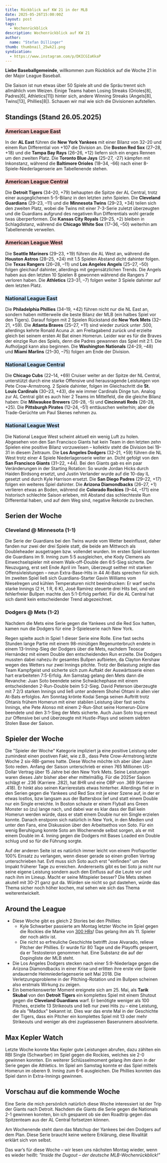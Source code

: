 ```yaml
---
title: Rückblick auf KW 21 in der MLB
date: 2025-05-26T15:00:00Z
layout: post
tags:
  - Wochenrückblick
description: Wochenrückblick auf KW 21
author:
  name: "Stefan Dillinger"
thumb: thumbnail_25wk21.png
syndication:
  - https://www.instagram.com/p/DKICGIaKkaP
---
```


<img src='../../img/thumbnail_25wk21.png' style="display:none">

**Liebe Baseballgemeinde**, willkommen zum Rückblick auf die Woche 21 in der Major League Baseball.

Die Saison ist nun etwas über 50 Spiele alt und die Spräu trennt sich allmählich vom Weizen. Einige Teams haben Losing Streaks (Orioles[8], Padres[6], Athletics[11]) hinter sich, andere Winning Streaks (Angels[8], Twins[13], Phillies[8]). Schauen wir mal wie sich die Divisionen aufstellen.

## Standings (Stand 26.05.2025)

### <span style=background-color:#ffcccc>American League East</span>

In der **AL East** führen die **New York Yankees** mit einer Bilanz von 32–20 und einem Run Differential von +107 die Division an. Die **Boston Red Sox** (27–28, +18) und die **Tampa Bay Rays** (26–26, +12) liefern sich ein enges Rennen um den zweiten Platz. Die **Toronto Blue Jays** (25–27, -27) kämpfen mit Inkonstanz, während die **Baltimore Orioles** (18–34, -66) nach einer 8-Spiele-Niederlagenserie am Tabellenende stehen.

### <span style=background-color:#ffcccc>American League Central</span>

Die **Detroit Tigers** (34–20, +79) behaupten die Spitze der AL Central, trotz einer ausgeglichenen 5-5-Bilanz in den letzten zehn Spielen. Die **Cleveland Guardians** (29–23, –11) und die **Minnesota Twins** (29–23, +34) teilen sich den zweiten Platz, wobei die Twins mit einer 7-3-Serie zuletzt überzeugten und die Guardians aufgrund des negativen Run Differentials wohl gerade twas überperformen. Die **Kansas City Royals** (29–25, +2) bleiben in Schlagdistanz, während die **Chicago White Sox** (17–36, –50) weiterhin am Tabellenende verweilen.

### <span style=background-color:#ffcccc>American League West</span>

Die **Seattle Mariners** (29–23, +19) führen die AL West an, während die **Houston Astros** (28–25, +24) mit 1.5 Spielen Abstand dicht dahinter folgen. Die **Texas Rangers** (26–28, –11) und **Los Angeles Angels** (25–27, –50) folgen gleichauf dahinter, allerdings mit gegensätzlichen Trends. Die Angels haben aus den letzten 10 Spielen 8 gewonnen während die Rangers 7 verloren haben. Die **Athletics** (23–31, –7) folgen weiter 3 Spiele dahinter auf dem letzten Platz.

### <span style=background-color:#cce5ff>National League East</span>

Die **Philadelphia Phillies** (34–19, +42) führen nicht nur die NL East an, sondern haben mittlerweile die beste Bilanz der MLB (ein halbes Spiel vor den Tigers). Darauf folgen mit 2 Spielen Rückstand die **New York Mets** (32–21, +59). Die **Atlanta Braves** (25–27, +11) sind wieder zurück unter .500, allerdings kehrte Ronald Acuna Jr. am Freitagabend zurück und erzielte gleich bei seinem ersten At Bat einen Homerun. Leider war es für die Braves der einzige Run des Spiels, denn die Padres gewannen das Spiel mit 2:1. Die Aufholjagd kann also beginnen. Die **Washington Nationals** (24–29, –48) und **Miami Marlins** (21–30, –75) folgen am Ende der Division.

### <span style=background-color:#cce5ff>National League Central</span>

Die **Chicago Cubs** (22–14, +69) Cruiser weiter an der Spitze der NL Central, unterstützt durch eine starke Offensive und herausragende Leistungen von Pete Crow-Armstrong. 2 Spiele dahinter, folgen im Gleichschritt die **St. Louis Cardinals** (30–23, +43), die wie immer Cardinals Dinge tun. Analog zur AL Central gibt es auch hier 2 Teams im Mittelfeld, die die gleiche Bilanz haben: Die **Milwaukee Brewers** (26–28, -5) und **Cincinnati Reds** (26–28, +25). Die **Pittsburgh Pirates** (12–24, –51) enttäuschen weiterhin; aber die Trade-Gerüchte um Paul Skenes nehmen zu.

### <span style=background-color:#cce5ff>National League West</span>

Die National League West scheint aktuell ein wenig Luft zu holen. Abgesehen von den San Francisco Giants hat kein Team in den letzten zehn Spielen eine positive Bilanz vorzuweisen – kollektiv steht die Division bei 19-31 in diesem Zeitraum. Die **Los Angeles Dodgers** (32–21, +59) führen die NL West trotz einer 4 Spiele Niederlagenserie weiter an. Dicht gefolgt von den **San Francisco Giants** (31–22, +44). Bei den Giants gab es ein paar Veränderungen in der Starting Rotation: So wurde Jordan Hicks durch Haiden Birdsong ersetzt, und Justin Verlander wurde auf die 10-day IL gesetzt und durch Kyle Harrison ersetzt. Die **San Diego Padres** (29–22, +17) folgen ein weiteres Spiel dahinter. Die **Arizona Diamondbacks** (26–27, +1) verlieren etwas an Boden, während die **Colorado Rockies** (9–44, –171) eine historisch schlechte Saison erleben, mit Abstand das schlechteste Run Differential haben, und auf dem Weg sind, negative Rekorde zu brechen.

## Serien der Woche

### Cleveland @ Minnesota (1-1)

Die Serie der Guardians bei den Twins wurde vom Wetter beeinflusst, daher fanden nur zwei der drei Spiele statt, die beide am Mittwoch als Doubleheader ausgetragen bzw. vollendet wurden. Im ersten Spiel konnten die Guardians im 9. Inning zum 5:5 ausgleichen, ehe Kody Clemens als Einwechselspieler mit einem Walk-off-Double den 6:5-Sieg sicherte. Der Neuzugang, erst seit Ende April im Team, überzeugt seither mit starken Offensivleistungen – neun Extra-Base-Hits in 44 At-Bats sprechen für sich. Im zweiten Spiel ließ sich Guardians-Starter Gavin Williams vom Nieselregen und kühlen Temperaturen nicht beeindrucken: Er warf sechs starke Innings (2 H, 1 R, 6 K), José Ramírez steuerte drei Hits bei, und ein fehlerfreier Bullpen machte den 5:1-Erfolg perfekt. Für die AL Central hat sich damit kein entscheidender Trend abgezeichnet.

### Dodgers @ Mets (1-2)

Nachdem die Mets eine Serie gegen die Yankees und die Red Sox hatten, kamen nun die Dodgers für eine 3-Spieleserie nach New York.

Regen spielte auch in Spiel 1 dieser Serie eine Rolle. Eine fast sechs Stunden lange Partie mit einem 98-minütigen Regenunterbruch endete in einem 13-Inning-Sieg der Dodgers über die Mets, nachdem Teoscar Hernández mit einem Double den entscheidenden Run erzielte. Die Dodgers mussten dabei nahezu ihr gesamtes Bullpen aufbieten, da Clayton Kershaw wegen des Wetters nur zwei Innings pitchte. Trotz der Belastung zeigte das Team Kampfgeist und sicherte sich zum Auftakt der Auswärtsserie einen hart erarbeiteten 7:5-Erfolg. Am Samstag gelang den Mets dann die Revanche: Juan Soto beendete seine Schwächephase mit einem entscheidenden 2-Run-Double beim 5:2-Sieg. David Peterson überzeugte mit 7 2/3 starken Innings und ließ unter anderem Shohei Ohtani in allen vier At-Bats erfolglos. Am Sonntag krönte Kodai Senga seinen Auftritt trotz Ohtanis frühem Homerun mit einer stabilen Leistung über fast sechs Innings, ehe Pete Alonso mit einem 2-Run-Shot seine Homerun-Dürre beendete und den 3:1-Sieg der Mets sicherte. Auch Juan Soto trug erneut zur Offensive bei und überzeugte mit Hustle-Plays und seinem siebten Stolen Base der Saison.

## Spieler der Woche

Die "Spieler der Woche" Kategorie impliziert ja eine positive Leistung oder zumindest einen postiven Fakt, wie z.B., dass Pete Crow-Armstrong letzte Woche 2 six-RBI-games hatte. Diese Woche möchte ich aber über Juan Soto reden. Anfang der Saison unterschrieb er einen 765 Millionen US-Dollar Vertrag über 15 Jahre bei den New York Mets. Seine Leistungen waren dieses Jahr bisher aber eher mittelmäßig. Für die 2025er Saison schlägt er .236 (Karriere .282), hat 8HR und eine OBP von .369 (Karriere .418). Er hinkt also seinen Karrierestats etwas hinterher. Allerdings fiel er in den Serien gegen die Yankees und Red Sox mit je einer Szene auf, in der er etwas lostlos, bzw langsam aus der Battersbox lief und statt einem Double nur ein Single erreichte. In Boston schaute er einem Flyball ans Green Monster so (zu) lange nach, und dabei war es klar dass der Ball kein Homerun werden würde, dass er statt einem Double nur ein Single erzielen konnte. Danach enstponn sich natürlich in New York, in den Medien und unter den Fans, eine Diskussion über den Arbeitsethos von Soto. Für ein wenig Beruhigung konnte Soto am Wochenende selbst sorgen, als er mit einem Double im 4. Inning gegen die Dodgers mit Bases Loaded ein Double schlug und so für die Führung sorgte.

Auf der anderen Seite ist es natürlich immer leicht von einem Profisportler 100% Einsatz zu verlangen, wenn dieser gerade so einen großen Vertrag unterschrieben hat. Evtl muss sich Soto auch erst "einfinden" um den Impakt früherer Tage zu erreichen. Andererseits gibt es bei Soto ja nicht nur seine eigene Leistung sondern auch den Einfluss auf die Leute vor und nach ihm im Lineup. Macht er seine Mitspieler besser? Die Mets stehen akutell mit 30-21 ganz gut da. Würden sie nicht so gut dastehen, würde das Thema sicher noch höher kochen, mal sehen wie sich das Thema weiterentwickelt.

## Around the League

- Diese Woche gibt es gleich 2 Stories bei den Phillies:
  - Kyle Schwarber passierte am Montag letzter Woche im Spiel gegen die Rockies die Marke von [300 HRs](https://www.mlb.com/news/kyle-schwarber-hits-300th-career-home-run-in-phillies-win-over-rockies)! Das gelang ihm als 11. Spieler der noch aktiv ist.
  - Die nicht so erfreuliche Geschichte betrifft Jose Alvarado, relieve Pitcher der Phillies. Er wurde für 80 Tage und die Playoffs gesperrt, da er Testosteron genommen hat. Eine Substanz die auf der Dopingliste der MLB steht.
- Die Los Angeles Dodgers stecken nach einer 5:9-Niederlage gegen die Arizona Diamondbacks in einer Krise und erlitten ihre erste vier Spiele andauernde Heimniederlagenserie seit Mai 2018. Die Verletzungsprobleme in der Pitching-Rotation und im Bullpen scheinen also erstmals Wirkung zu zeigen.
- Ein bemerkenswerter Moment ereignete sich am 25. Mai, als **Tarik Skubal** von den **Detroit Tigers** ein komplettes Spiel mit einem Shutout gegen die **Cleveland Guardians** warf. Er benötigte weniger als 100 Pitches, erzielte 13 Strikeouts und ließ nur zwei Hits zu – eine Leistung, die als "Maddux" bekannt ist. Dies war das erste Mal in der Geschichte der Tigers, dass ein Pitcher ein komplettes Spiel mit 13 oder mehr Strikeouts und weniger als drei zugelassenen Baserunnern absolvierte.

## Max Kepler Watch

Letzte Woche konnte Max Kepler gute Leistungen abrufen, dazu zählten ein RBI Single (Schwarber) im Spiel gegen die Rockies, welches sie 2-0 gewinnen konnten. Ein weiterer Schlüsselmoment gelang ihm dann in der Serie gegen die Athletics. Im Spiel am Samstag konnte er das Spiel mittels Homerun im oberen 9. Inning zum 6-6 ausgleichen. Die Phillies konnten das Spiel dann in Extra-Innings gewinnen.

## Vorschau auf die kommende Woche

Eine Serie die mich persönlich natürlich diese Woche interessiert ist der Trip der Giants nach Detroit. Nachdem die Giants die Serie gegen die Nationals 2-1 gewinnen konnten, bin ich gespannt ob sie den Roadtrip gegen das Spitzenteam aus der AL Central fortsetzen können.

Am Wochenende steht dann das Matchup der Yankees bei den Dodgers auf dem Plan. Diese Serie braucht keine weitere Erklärung, diese Rivalität erklärt sich von selbst.

Das war’s für diese Woche – wir lesen uns nächsten Montag wieder, wenn es wieder heißt: _"Inside the Dugout – der deutsche MLB-Wochenrückblick!"_
